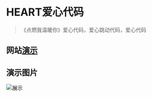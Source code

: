 # HEART爱心代码
>《点燃我温暖你》爱心代码，爱心跳动代码，爱心代码
## 网站[演示](https://heart.froan.cn)
## 演示图片
![展示](./main/Web/032/main/032.png)
